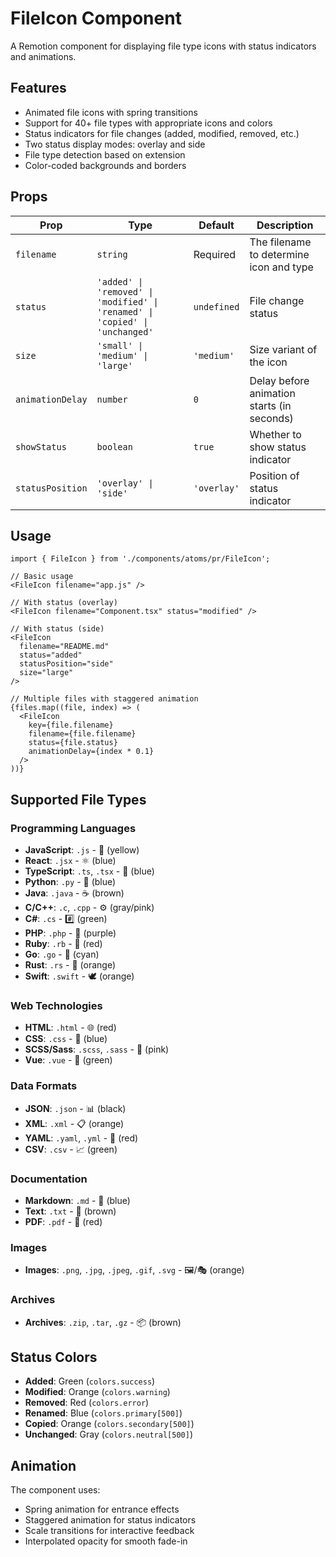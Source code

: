 # FileIcon Component

A Remotion component for displaying file type icons with status indicators and animations.

## Features

- Animated file icons with spring transitions
- Support for 40+ file types with appropriate icons and colors
- Status indicators for file changes (added, modified, removed, etc.)
- Two status display modes: overlay and side
- File type detection based on extension
- Color-coded backgrounds and borders

## Props

| Prop | Type | Default | Description |
|------|------|---------|-------------|
| `filename` | `string` | Required | The filename to determine icon and type |
| `status` | `'added' \| 'removed' \| 'modified' \| 'renamed' \| 'copied' \| 'unchanged'` | `undefined` | File change status |
| `size` | `'small' \| 'medium' \| 'large'` | `'medium'` | Size variant of the icon |
| `animationDelay` | `number` | `0` | Delay before animation starts (in seconds) |
| `showStatus` | `boolean` | `true` | Whether to show status indicator |
| `statusPosition` | `'overlay' \| 'side'` | `'overlay'` | Position of status indicator |

## Usage

```tsx
import { FileIcon } from './components/atoms/pr/FileIcon';

// Basic usage
<FileIcon filename="app.js" />

// With status (overlay)
<FileIcon filename="Component.tsx" status="modified" />

// With status (side)
<FileIcon 
  filename="README.md" 
  status="added" 
  statusPosition="side"
  size="large"
/>

// Multiple files with staggered animation
{files.map((file, index) => (
  <FileIcon 
    key={file.filename}
    filename={file.filename}
    status={file.status}
    animationDelay={index * 0.1}
  />
))}
```

## Supported File Types

### Programming Languages
- **JavaScript**: `.js` - 📄 (yellow)
- **React**: `.jsx` - ⚛️ (blue)
- **TypeScript**: `.ts`, `.tsx` - 📘 (blue)
- **Python**: `.py` - 🐍 (blue)
- **Java**: `.java` - ☕ (brown)
- **C/C++**: `.c`, `.cpp` - ⚙️ (gray/pink)
- **C#**: `.cs` - #️⃣ (green)
- **PHP**: `.php` - 🐘 (purple)
- **Ruby**: `.rb` - 💎 (red)
- **Go**: `.go` - 🐹 (cyan)
- **Rust**: `.rs` - 🦀 (orange)
- **Swift**: `.swift` - 🕊️ (orange)

### Web Technologies
- **HTML**: `.html` - 🌐 (red)
- **CSS**: `.css` - 🎨 (blue)
- **SCSS/Sass**: `.scss`, `.sass` - 🎨 (pink)
- **Vue**: `.vue` - 💚 (green)

### Data Formats
- **JSON**: `.json` - 📊 (black)
- **XML**: `.xml` - 📋 (orange)
- **YAML**: `.yaml`, `.yml` - 📄 (red)
- **CSV**: `.csv` - 📈 (green)

### Documentation
- **Markdown**: `.md` - 📝 (blue)
- **Text**: `.txt` - 📄 (brown)
- **PDF**: `.pdf` - 📕 (red)

### Images
- **Images**: `.png`, `.jpg`, `.jpeg`, `.gif`, `.svg` - 🖼️/🎭 (orange)

### Archives
- **Archives**: `.zip`, `.tar`, `.gz` - 📦 (brown)

## Status Colors

- **Added**: Green (`colors.success`)
- **Modified**: Orange (`colors.warning`)
- **Removed**: Red (`colors.error`)
- **Renamed**: Blue (`colors.primary[500]`)
- **Copied**: Orange (`colors.secondary[500]`)
- **Unchanged**: Gray (`colors.neutral[500]`)

## Animation

The component uses:
- Spring animation for entrance effects
- Staggered animation for status indicators
- Scale transitions for interactive feedback
- Interpolated opacity for smooth fade-in